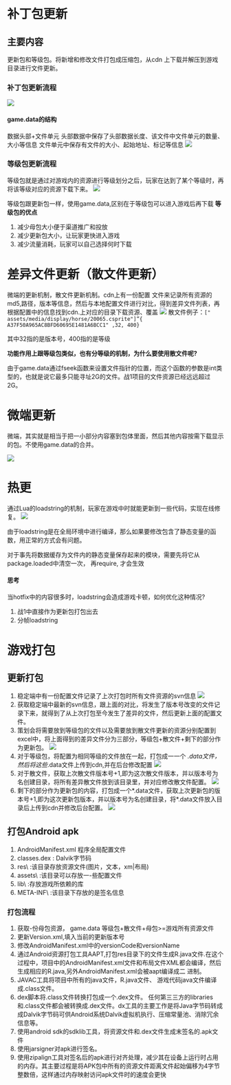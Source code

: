 # 补丁包更新
## 主要内容
更新包和等级包。将新增和修改文件打包成压缩包，从cdn 上下载并解压到游戏目录进行文件更新。
### 补丁包更新流程
![](2020-04-10-16-56-08.png)
#### game.data的结构
数据头部+文件单元
头部数据中保存了头部数据长度、该文件中文件单元的数量、大小等信息
文件单元中保存有文件的大小、起始地址、标记等信息
![](2020-04-10-17-32-37.png)
### 等级包更新流程
等级包就是通过对游戏内的资源进行等级划分之后，玩家在达到了某个等级时，再将该等级对应的资源下载下来。
![](2020-04-10-17-05-00.png)

等级包跟更新包一样，使用game.data,区别在于等级包可以进入游戏后再下载
**等级包的优点**
1. 减少母包大小便于渠道推广和投放
2. 减少更新包大小，让玩家更快进入游戏
3. 减少流量消耗，玩家可以自己选择何时下载

# 差异文件更新（散文件更新）
微端的更新机制，散文件更新机制。cdn上有一份配置 文件来记录所有资源的md5,路径，版本等信息，然后与本地配置文件进行对比，得到差异文件列表，再根据配置中的信息找到cdn.上对应的目录下载资源、覆盖
![](2020-04-10-17-09-31.png)
散文件例子：`[" assets/media/display/horse/20065.csprite"]”{ A37F50A965AC8BFD60695E1481A6BCC1" ,32, 400}`

其中32指的是版本号，400指的是等级

**功能作用上跟等级包类似，也有分等级的机制，为什么要使用散文件呢?**

由于game.data通过fseek函数来设置文件指针的位置，而这个函数的参数是int类型的，也就是说它最多只能寻址2G的文件。战1项目的文件资源已经远远超过2G。

# 微端更新
微端，其实就是相当于把一小部分内容塞到包体里面，然后其他内容按需下载显示的包。不使用game.data的合并。

![](2020-04-10-17-10-14.png)
# 热更
通过Lua的loadstring的机制，玩家在游戏中时就能更新到一些代码，实现在线修复。
![](2020-04-10-17-18-16.png)

由于loadstring是在全局环境中进行编译，那么如果要修改包含了静态变量的函数，用正常的方式会有问题。

对于事先将数据缓存为文件内的静态变量保存起来的模块，需要先将它从package.loaded中清空一次， 再require, 才会生效

#### 思考
当hotfix中的内容很多时，loadstring会造成游戏卡顿，如何优化这种情况?

1. 战1中直接作为更新包打包出去
2. 分帧loadstring

# 游戏打包
## 更新打包
1. 稳定端中有一份配置文件记录了上次打包时所有文件资源的svn信息
    ![](2020-04-10-17-24-41.png)
2. 获取稳定端中最新的svn信息，跟上面的对比，将发生了版本号改变的文件记录下来，就得到了从上次打包至今发生了差异的文件，然后更新上面的配置文件。
3. 策划会将需要放到等级包的文件以及需要放到散文件更新的资源分别配置到excel中，将上面得到的差异文件分为三部分，等级包+散文件+剩下的部分作为更新包。
    ![](2020-04-10-17-25-22.png)
4. 对于等级包，将配置为相同等级的文件放在一起，打包成一一个 *.data文件，然后将这些*.data文件上传到cdn,并在后台修改配置
   ![](2020-04-10-17-28-15.png)
5. 对于散文件，获取上次散文件版本号+1,即为这次散文件版本，并以版本号为名创建目录，将所有差异散文件放到该目录里，并对应修改散文件配置。
   ![](2020-04-10-17-28-21.png)
6. 剩下的部分作为更新包的内容，打包成一个*.data文件，获取上次更新包的版本号+1,即为这次更新包版本，并以版本号为名创建目录，将*.data文件放入目录后上传到cdn并修改后台配置。
   ![](2020-04-10-17-28-26.png)
## 打包Android apk
1. AndroidManifest.xml 程序全局配置文件
2. classes.dex : Dalvik字节码
3. res\ :该目录存放资源文件(图片，文本，xm|布局)
4. assets\ :该目录可以存放一-些配置文件
5. lib\ :存放游戏所依赖的库
6. META-INF\ :该目录下存放的是签名信息

### 打包流程
1. 获取-份母包资源， game.data
等级包+散文件+母包>=游戏所有资源文件
2. 更新Version.xml,填入当前的更新版本号
3. 修改AndroidManifest.xml中的versionCode和versionName
4. 通过Android资源打包工具AAPT,打包res目录下的文件生成R.java文件.在这个过程中，项目中的AndroidManifest.xml文件和布局文件XML都会编译，然后生成相应的R.java,另外AndroidManifest.xml会被aapt编译成二 进制。
5. JAVAC工具将项目中所有的java文件，R.java文件、 游戏代码java文件编译成.class文件。
6. dex脚本将.class文件转换打包成一个.dex文件。 任何第三三方的libraries
和.class文件都会被转换成.dex文件。dx工具的主要工作是将Java字节码转成成Dalvik字节码可供Android系统Dalvik虚拟机执行、压缩常量池、消除冗余信息等。
7. 使用android sdk的sdklib工具，将资源文件和.dex文件生成末签名的.apk文件
8. 使用jarsigner对apk进行签名。
9. 使用zipalign工具对签名后的apk进行对齐处理，减少其在设备上运行时占用的内存。其主要过程是将APK包中所有的资源文件距离文件起始偏移为4字节整数倍，这样通过内存映射访问apk文件时的速度会更快
